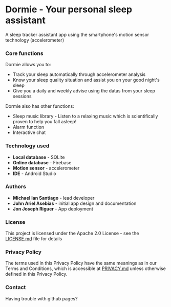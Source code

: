 # Dormie - Your personal sleep assistant
A sleep tracker assistant app using the smartphone's motion sensor technology (accelerometer)

### Core functions
Dormie allows you to:
- Track your sleep automatically through accelerometer analysis
- Know your sleep quality situation and assist you on your good night's sleep
- Give you a daily and weekly advise using the datas from your sleep sessions

Dormie also has other functions:
- Sleep music library - Listen to a relaxing music which is scientifically proven to help you fall asleep!
- Alarm function 
- Interactive chat

### Technology used 
- **Local database** - SQLite
- **Online database** - Firebase
- **Motion sensor** - accelerometer
- **IDE** - Android Studio

### Authors
- **Michael Ian Santiago** - lead developer
- **John Ariel Asebias** - initial app design and documentation
- **Jon Joseph Riguer** - App deployment

### License
This project is licensed under the Apache 2.0 License - see the [LICENSE.md](https://github.com/ian0697/SleepAdviser/blob/master/LICENSE.MD) file for details

### Privacy Policy
The terms used in this Privacy Policy have the same meanings as in our Terms and Conditions, which is accessible at [PRIVACY.md](https://github.com/ian0697/SleepAdviser/blob/master/Privacy.md) unless otherwise defined in this Privacy Policy.

### Contact
Having trouble with github pages?


